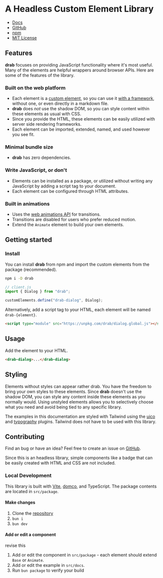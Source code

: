 # A Headless Custom Element Library

- [Docs](https://drab.robino.dev)
- [GitHub](https://github.com/rossrobino/drab)
- [npm](https://www.npmjs.com/package/drab)
- [MIT License](https://github.com/rossrobino/drab/blob/main/LICENSE.md)

## Features

**drab** focuses on providing JavaScript functionality where it's most useful. Many of the elements are helpful wrappers around browser APIs. Here are some of the features of the library.

### Built on the web platform

- Each element is a [custom element](https://developer.mozilla.org/en-US/docs/Web/API/Web_components/Using_custom_elements), so you can use it [with a framework](https://custom-elements-everywhere.com/), without one, or even directly in a markdown file.
- **drab** does _not_ use the shadow DOM, so you can style content within these elements as usual with CSS.
- Since you provide the HTML, these elements can be easily utilized with server side rendering frameworks.
- Each element can be imported, extended, named, and used however you see fit.

### Minimal bundle size

- **drab** has zero dependencies.

### Write JavaScript, or don't

- Elements can be installed as a package, or utilized without writing any JavaScript by adding a script tag to your document.
- Each element can be configured through HTML attributes.

### Built in animations

- Uses the [web animations API](https://developer.mozilla.org/en-US/docs/Web/API/Web_Animations_API) for transitions.
- Transitions are disabled for users who prefer reduced motion.
- Extend the `Animate` element to build your own elements.

## Getting started

### Install

You can install **drab** from npm and import the custom elements from the package (recommended).

```bash
npm i -D drab
```

```js
// client.js
import { Dialog } from "drab";

customElements.define("drab-dialog", Dialog);
```

Alternatively, add a script tag to your HTML, each element will be named `drab-{element}`.

```html
<script type="module" src="https://unpkg.com/drab/dialog.global.js"></script>
```

## Usage

Add the element to your HTML.

```html
<drab-dialog>...</drab-dialog>
```

## Styling

Elements without styles can appear rather drab. You have the freedom to bring your own styles to these elements. Since **drab** doesn't use the shadow DOM, you can style any content inside these elements as you normally would. Using unstyled elements allows you to selectively choose what you need and avoid being tied to any specific library.

The examples in this documentation are styled with Tailwind using the [uico](https://uico.robino.dev) and [typography](https://tailwindcss.com/docs/typography-plugin) plugins. Tailwind does not have to be used with this library.

## Contributing

Find an bug or have an idea? Feel free to create an issue on [GitHub](https://github.com/rossrobino/drab).

Since this is an headless library, simple components like a badge that can be easily created with HTML and CSS are not included.

### Local Development

This library is built with [Vite](https://vitejs.dev), [domco](https://domco.robino.dev), and TypeScript. The package contents are located in `src/package`.

#### Make changes

1. Clone the [repository](https://github.com/rossrobino/drab)
2. `bun i`
3. `bun dev`

#### Add or edit a component

revise this

1. Add or edit the component in `src/package` - each element should extend `Base` or `Animate`.
2. Add or edit the example in `src/docs`.
3. Run `bun package` to verify your build
